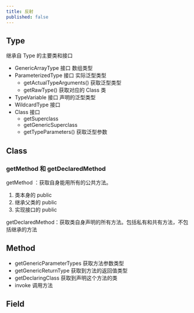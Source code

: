 ```yaml
---
title: 反射
published: false
---
```


## Type
继承自 Type 的主要类和接口
* GenericArrayType 接口  数组类型
* ParameterizedType 接口  实际泛型类型 
  * getActualTypeArguments() 获取泛型类型
  * getRawType() 获取对应的 Class 类
* TypeVariable 接口
  声明的泛型类型 
* WildcardType 接口
* Class 接口
  * getSuperclass
  * getGenericSuperclass
  * getTypeParameters() 获取泛型参数

## Class

### getMethod 和 getDeclaredMethod
getMethod ：获取自身能用所有的公共方法。
1. 类本身的 public 
2. 继承父类的 public 
3. 实现接口的 public

getDeclaredMethod：获取类自身声明的所有方法。包括私有和共有方法，不包括继承的方法
## Method
* getGenericParameterTypes 获取方法参数类型
* getGenericReturnType 获取到方法的返回值类型
* getDeclaringClass  获取到声明这个方法的类
* invoke 调用方法

## Field
